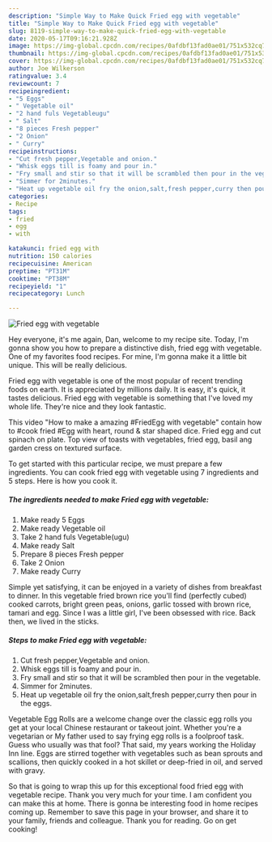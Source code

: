 ```yaml
---
description: "Simple Way to Make Quick Fried egg with vegetable"
title: "Simple Way to Make Quick Fried egg with vegetable"
slug: 8119-simple-way-to-make-quick-fried-egg-with-vegetable
date: 2020-05-17T09:16:21.928Z
image: https://img-global.cpcdn.com/recipes/0afdbf13fad0ae01/751x532cq70/fried-egg-with-vegetable-recipe-main-photo.jpg
thumbnail: https://img-global.cpcdn.com/recipes/0afdbf13fad0ae01/751x532cq70/fried-egg-with-vegetable-recipe-main-photo.jpg
cover: https://img-global.cpcdn.com/recipes/0afdbf13fad0ae01/751x532cq70/fried-egg-with-vegetable-recipe-main-photo.jpg
author: Joe Wilkerson
ratingvalue: 3.4
reviewcount: 7
recipeingredient:
- "5 Eggs"
- " Vegetable oil"
- "2 hand fuls Vegetableugu"
- " Salt"
- "8 pieces Fresh pepper"
- "2 Onion"
- " Curry"
recipeinstructions:
- "Cut fresh pepper,Vegetable and onion."
- "Whisk eggs till is foamy and pour in."
- "Fry small and stir so that it will be scrambled then pour in the vegetable."
- "Simmer for 2minutes."
- "Heat up vegetable oil fry the onion,salt,fresh pepper,curry then pour in the eggs."
categories:
- Recipe
tags:
- fried
- egg
- with

katakunci: fried egg with 
nutrition: 150 calories
recipecuisine: American
preptime: "PT31M"
cooktime: "PT38M"
recipeyield: "1"
recipecategory: Lunch

---
```



![Fried egg with vegetable](https://img-global.cpcdn.com/recipes/0afdbf13fad0ae01/751x532cq70/fried-egg-with-vegetable-recipe-main-photo.jpg)

Hey everyone, it's me again, Dan, welcome to my recipe site. Today, I'm gonna show you how to prepare a distinctive dish, fried egg with vegetable. One of my favorites food recipes. For mine, I'm gonna make it a little bit unique. This will be really delicious.

Fried egg with vegetable is one of the most popular of recent trending foods on earth. It is appreciated by millions daily. It is easy, it's quick, it tastes delicious. Fried egg with vegetable is something that I've loved my whole life. They're nice and they look fantastic.

This video &#34;How to make a amazing #FriedEgg with vegetable&#34; contain how to #cook fried #Egg with heart, round &amp; star shaped dice. Fried egg and cut spinach on plate. Top view of toasts with vegetables, fried egg, basil ang garden cress on textured surface.


To get started with this particular recipe, we must prepare a few ingredients. You can cook fried egg with vegetable using 7 ingredients and 5 steps. Here is how you cook it.

<!--inarticleads1-->

##### The ingredients needed to make Fried egg with vegetable:

1. Make ready 5 Eggs
1. Make ready  Vegetable oil
1. Take 2 hand fuls Vegetable(ugu)
1. Make ready  Salt
1. Prepare 8 pieces Fresh pepper
1. Take 2 Onion
1. Make ready  Curry


Simple yet satisfying, it can be enjoyed in a variety of dishes from breakfast to dinner. In this vegetable fried brown rice you&#39;ll find (perfectly cubed) cooked carrots, bright green peas, onions, garlic tossed with brown rice, tamari and egg. Since I was a little girl, I&#39;ve been obsessed with rice. Back then, we lived in the sticks. 

<!--inarticleads2-->

##### Steps to make Fried egg with vegetable:

1. Cut fresh pepper,Vegetable and onion.
1. Whisk eggs till is foamy and pour in.
1. Fry small and stir so that it will be scrambled then pour in the vegetable.
1. Simmer for 2minutes.
1. Heat up vegetable oil fry the onion,salt,fresh pepper,curry then pour in the eggs.


Vegetable Egg Rolls are a welcome change over the classic egg rolls you get at your local Chinese restaurant or takeout joint. Whether you&#39;re a vegetarian or My father used to say frying egg rolls is a foolproof task. Guess who usually was that fool? That said, my years working the Holiday Inn line. Eggs are stirred together with vegetables such as bean sprouts and scallions, then quickly cooked in a hot skillet or deep-fried in oil, and served with gravy. 

So that is going to wrap this up for this exceptional food fried egg with vegetable recipe. Thank you very much for your time. I am confident you can make this at home. There is gonna be interesting food in home recipes coming up. Remember to save this page in your browser, and share it to your family, friends and colleague. Thank you for reading. Go on get cooking!

